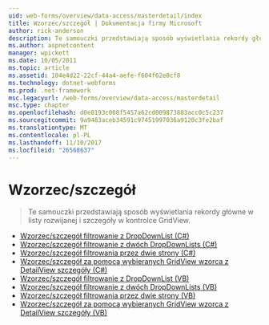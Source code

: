 ```yaml
---
uid: web-forms/overview/data-access/masterdetail/index
title: Wzorzec/szczegół | Dokumentacja firmy Microsoft
author: rick-anderson
description: Te samouczki przedstawiają sposób wyświetlania rekordy główne w listy rozwijanej i szczegóły w kontrolce GridView.
ms.author: aspnetcontent
manager: wpickett
ms.date: 10/05/2011
ms.topic: article
ms.assetid: 104e4d22-22cf-44a4-aefe-f604f62e0cf8
ms.technology: dotnet-webforms
ms.prod: .net-framework
msc.legacyurl: /web-forms/overview/data-access/masterdetail
msc.type: chapter
ms.openlocfilehash: d0e8193c008f5457a62cd009873883acc0c5c237
ms.sourcegitcommit: 9a9483aceb34591c97451997036a9120c3fe2baf
ms.translationtype: MT
ms.contentlocale: pl-PL
ms.lasthandoff: 11/10/2017
ms.locfileid: "26568637"
---
```

<a name="masterdetail"></a>Wzorzec/szczegół
====================
> Te samouczki przedstawiają sposób wyświetlania rekordy główne w listy rozwijanej i szczegóły w kontrolce GridView.


- [Wzorzec/szczegół filtrowanie z DropDownList (C#)](master-detail-filtering-with-a-dropdownlist-cs.md)
- [Wzorzec/szczegół filtrowanie z dwóch DropDownLists (C#)](master-detail-filtering-with-two-dropdownlists-cs.md)
- [Wzorzec/szczegół filtrowania przez dwie strony (C#)](master-detail-filtering-across-two-pages-cs.md)
- [Wzorzec/szczegół za pomocą wybieranych GridView wzorca z DetailView szczegóły (C#)](master-detail-using-a-selectable-master-gridview-with-a-details-detailview-cs.md)
- [Wzorzec/szczegół filtrowanie z DropDownList (VB)](master-detail-filtering-with-a-dropdownlist-vb.md)
- [Wzorzec/szczegół filtrowanie z dwóch DropDownLists (VB)](master-detail-filtering-with-two-dropdownlists-vb.md)
- [Wzorzec/szczegół filtrowania przez dwie strony (VB)](master-detail-filtering-across-two-pages-vb.md)
- [Wzorzec/szczegół za pomocą wybieranych GridView wzorca z DetailView szczegóły (VB)](master-detail-using-a-selectable-master-gridview-with-a-details-detailview-vb.md)
